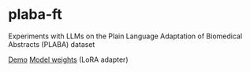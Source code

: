 # plaba-ft
Experiments with LLMs on the Plain Language Adaptation of Biomedical Abstracts (PLABA) dataset

[Demo](https://huggingface.co/spaces/ondovb/PLABA-ft)
[Model weights](https://huggingface.co/ondovb/Llama-2-7b-chat-PLABA) (LoRA adapter)
